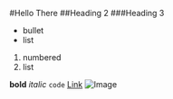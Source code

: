 #Hello There
##Heading 2
###Heading 3

- bullet
- list

1. numbered
2. list

**bold** _italic_ `code`
[Link](google.com) ![Image](image)